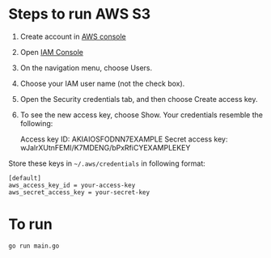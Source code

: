 # Steps to run AWS S3

1. Create account in [AWS console](https://aws.amazon.com/console/)
2. Open [IAM Console](https://us-east-1.console.aws.amazon.com/iamv2/home?region=us-east-1#/users)
3. On the navigation menu, choose Users.
4. Choose your IAM user name (not the check box).
5. Open the Security credentials tab, and then choose Create access key.
6. To see the new access key, choose Show. Your credentials resemble the following:

   Access key ID: AKIAIOSFODNN7EXAMPLE
   Secret access key: wJalrXUtnFEMI/K7MDENG/bPxRfiCYEXAMPLEKEY


Store these keys in `~/.aws/credentials` in following format:
````
[default]
aws_access_key_id = your-access-key
aws_secret_access_key = your-secret-key
````

# To run 
````
go run main.go
````
